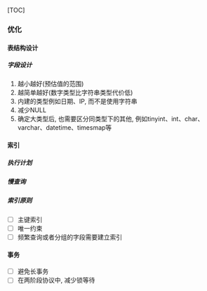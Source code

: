 [TOC]

### 优化

#### 表结构设计

##### 字段设计

1. 越小越好(预估值的范围)
2. 越简单越好(数字类型比字符串类型代价低)
3. 内建的类型例如日期、IP, 而不是使用字符串
4. 减少NULL
5. 确定大类型后, 也需要区分同类型下的其他, 例如tinyint、int、char、varchar、datetime、timesmap等

#### 索引

##### 执行计划

##### 慢查询

##### 索引原则

- [ ] 主键索引
- [ ] 唯一约束
- [ ] 频繁查询或者分组的字段需要建立索引

#### 事务

- [ ] 避免长事务
- [ ] 在两阶段协议中, 减少锁等待